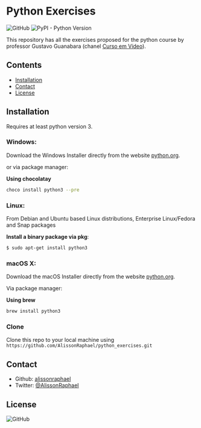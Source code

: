 # Python Exercises

![GitHub](https://img.shields.io/github/license/AlissonRaphael/python_exercises)
![PyPI - Python Version](https://img.shields.io/pypi/pyversions/mypy)

This repository has all the exercises proposed for the python course by professor Gustavo Guanabara (chanel [Curso em Vídeo](https://www.youtube.com/channel/UCrWvhVmt0Qac3HgsjQK62FQ)).

## Contents
- [Installation](#installation)
- [Contact](#contact)
- [License](#license)

## Installation
Requires at least python version 3.

### Windows:

Download the Windows Installer directly from the website [python.org](https://www.python.org/downloads/windows/).

or via package manager:

__Using chocolatay__
```sh
choco install python3 --pre
```

### Linux:

From Debian and Ubuntu based Linux distributions, Enterprise Linux/Fedora and Snap packages

__Install a binary package via pkg__:
```sh
$ sudo apt-get install python3
```

### macOS X:

Download the macOS Installer directly from the website [python.org](https://www.python.org/downloads/mac-osx/).

Via package manager:

__Using brew__
```sh
brew install python3
```

### Clone

Clone this repo to your local machine using `https://github.com/AlissonRaphael/python_exercises.git`

## Contact
- Github: [alissonraphael](https://gist.github.com/AlissonRaphael)
- Twitter: [@AlissonRaphaeI](@AlissonRaphaeI)

## License

![GitHub](https://img.shields.io/github/license/AlissonRaphael/python_exercises)
